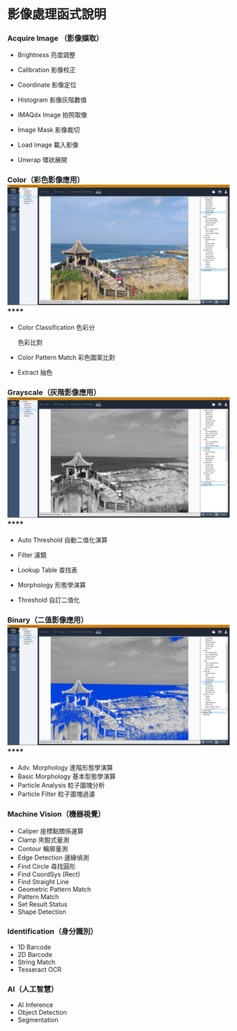 # 影像處理函式說明

### **Acquire Image （影像擷取）**

* Brightness 亮度調整
* Calibration 影像校正
* Coordinate 影像定位
* Histogram 影像灰階數值
* IMAQdx Image 拍照取像

* Image Mask 影像裁切
* Load Image 載入影像
* Unwrap 環狀展開

### **Color（彩色影像應用）**![32-bit Color Image](../../.gitbook/assets/vision_catalogue_colorimage.PNG)\*\*\*\*

* Color Classification 色彩分

  色彩比對

* Color Pattern Match 彩色圖案比對
* Extract 抽色

### **Grayscale（灰階影像應用）**![8-bit Grayscale Image](../../.gitbook/assets/vision_catalogue_grayscaleredimage%20%281%29.PNG)\*\*\*\*

* Auto Threshold 自動二值化演算
* Filter 濾鏡
* Lookup Table 查找表

* Morphology 形態學演算
* Threshold 自訂二值化

### **Binary（二值影像應用）**![1-bit Binary Image](../../.gitbook/assets/vision_catalogue_binarydarkimage.PNG)\*\*\*\*

* Adv. Morphology 進階形態學演算
* Basic Morphology 基本型態學演算
* Particle Analysis 粒子圖塊分析
* Particle Filter 粒子圖塊過濾

### **Machine Vision（機器視覺）**

* Caliper 座標點關係運算
* Clamp 夾鉗式量測
* Contour 輪廓量測
* Edge Detection 邊緣偵測
* Find Circle 尋找圓形
* Find CoordSys \(Rect\)
* Find Straight Line
* Geometric Pattern Match
* Pattern Match
* Set Result Status
* Shape Detection

### **Identification（身分識別）**

* 1D Barcode
* 2D Barcode
* String Match
* Tesseract OCR

### **AI（人工智慧）**

* AI Inference
* Object Detection
* Segmentation

